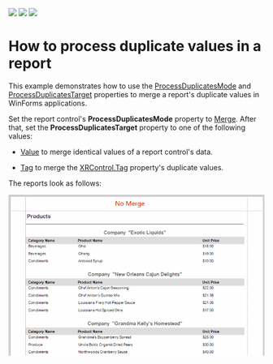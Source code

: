 <!-- default badges list -->
![](https://img.shields.io/endpoint?url=https://codecentral.devexpress.com/api/v1/VersionRange/180376285/20.1.3%2B)
[![](https://img.shields.io/badge/Open_in_DevExpress_Support_Center-FF7200?style=flat-square&logo=DevExpress&logoColor=white)](https://supportcenter.devexpress.com/ticket/details/T830426)
[![](https://img.shields.io/badge/📖_How_to_use_DevExpress_Examples-e9f6fc?style=flat-square)](https://docs.devexpress.com/GeneralInformation/403183)
<!-- default badges end -->
# How to process duplicate values in a report

This example demonstrates how to use the <a href="https://docs.devexpress.com/XtraReports/DevExpress.XtraReports.UI.ProcessDuplicatesMode">ProcessDuplicatesMode</a> and <a href="https://docs.devexpress.com/XtraReports/DevExpress.XtraReports.UI.ProcessDuplicatesTarget">ProcessDuplicatesTarget</a> properties to merge a report's duplicate values in WinForms applications.

Set the report control's **ProcessDuplicatesMode** property to <a href="https://docs.devexpress.com/XtraReports/DevExpress.XtraReports.UI.ProcessDuplicatesMode">Merge</a>. After that, set the **ProcessDuplicatesTarget** property to one of the following values:

- <a href="https://docs.devexpress.com/XtraReports/DevExpress.XtraReports.UI.ProcessDuplicatesTarget">Value</a> to merge identical values of a report control's data.

- <a href="https://docs.devexpress.com/XtraReports/DevExpress.XtraReports.UI.ProcessDuplicatesTarget">Tag</a> to merge  the <a href="https://docs.devexpress.com/XtraReports/DevExpress.XtraReports.UI.XRControl.Tag">XRControl.Tag</a> property's duplicate values. 

The reports look as follows:

![](images/screenshot.gif)

